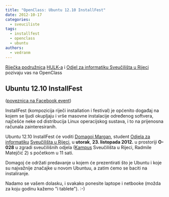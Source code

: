 ```yaml
---
title: "OpenClass: Ubuntu 12.10 InstallFest"
date: 2012-10-17
categories: 
  - sveuciliste
tags: 
  - installfest
  - openclass
  - ubuntu
authors: 
  - vedranm
---
```


[Riječka podružnica](../podruznica.md) [HULK-a](http://www.linux.hr/) i [Odjel za informatiku Sveučilišta u Rijeci](https://www.inf.uniri.hr/) pozivaju vas na OpenClass

## Ubuntu 12.10 InstallFest

<!-- more -->

([poveznica na Facebook event](https://www.facebook.com/events/164189747053690/))

InstallFest (kompozicija riječi installation i festival) je općenito događaj na kojem se ljudi okupljaju i vrše masovne instalacije određenog softvera, najčešće neke od distribucija Linux operacijskog sustava, i to na prijenosna računala zainteresiranih.

Ubuntu 12.10 InstallFest će voditi [Domagoj Margan](https://domargan.net/), student [Odjela za informatiku](https://www.inf.uniri.hr/) [Sveučilišta u Rijeci](https://uniri.hr/), u **utorak**, **23\. listopada 2012.** u prostoriji **O-028** u zgradi sveučilišnih odjela ([Kampus](https://www.rijeka.hr/gradska-uprava/gradski-projekti/realizirani-projekti/ostala-velika-ulaganja/kampus-sveucilista-u-rijeci/) Sveučilišta u Rijeci, Radmile Matejčić 2) s početkom u 11 sati.

Domagoj će održati predavanje u kojem će prezentirati što je Ubuntu i koje su najvažnije značajke u novom Ubuntuu, a zatim ćemo se baciti na instaliranje.

Nadamo se vašem dolasku, i svakako ponesite laptope i netbooke (možda za koju godinu kažemo "i tablete"). :-)
